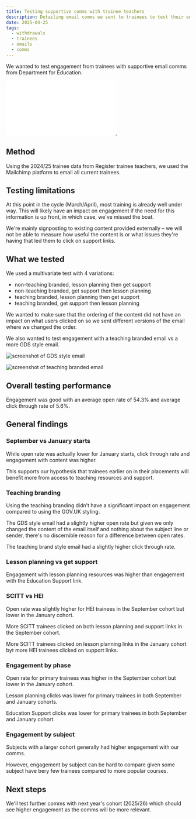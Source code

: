 ```yaml
---
title: Testing supportive comms with trainee teachers
description: Detailing email comms we sent to trainees to test their engagement with supportive content from Department for Education
date: 2025-04-25
tags:
  - withdrawals
  - trainees
  - emails
  - comms
---
```


We wanted to test engagement from trainees with supportive email comms from Department for Education.

![View full comms test results](Comms-testing-results.pdf).

## Method

Using the 2024/25 trainee data from Register trainee teachers, we used the Mailchimp platform to email all current trainees.

## Testing limitations

At this point in the cycle (March/April), most training is already well under way. This
will likely have an impact on engagement if the need for this information is up front,
in which case, we've missed the boat.​

We're mainly signposting to existing content provided externally – we will not be able
to measure how useful the content is or what issues they're having that led them to
click on support links.

## What we tested

We used a multivariate test with 4 variations:

- non-teaching branded, lesson planning then get support
- non-teaching branded, get support then lesson planning​
- teaching branded, lesson planning then get support​
- teaching branded, get support then lesson planning

We wanted to make sure that the ordering of the content did not have an impact on what users clicked on so we sent different versions of the email where we changed the order.

We also wanted to test engagement with a teaching branded email vs a more GDS style email.

![screenshot of GDS style email](GDS-style-email.png)

![screenshot of teaching branded email](teaching-branded-email.png)

## Overall testing performance

Engagement was good with an average open rate of 54.3% and average click through rate of 5.6%.

## General findings

### September vs January starts

While open rate was actually lower for January starts, click through rate and
engagement with content was higher.​

This supports our hypothesis that trainees earlier on in their placements will benefit
more from access to teaching resources and support.

### Teaching branding

Using the teaching branding didn’t have a significant impact on engagement compared to using the GOV.UK styling.​

The GDS style email had a slightly higher open rate but given we only changed the
content of the email itself and nothing about the subject line or sender, there's no
discernible reason for a difference between open rates.​

The teaching brand style email had a slightly higher click through rate.

### Lesson planning vs get support

Engagement with lesson planning resources was higher than engagement with the Education Support link.

### SCITT vs HEI

Open rate was slightly higher for HEI trainees in the September cohort but lower in the January cohort.

More SCITT trainees clicked on both lesson planning and support links in the September cohort.

More SCITT trainees clicked on lesson planning links in the January cohort byt more HEI trainees clicked on support links.

### Engagement by phase

Open rate for primary trainees was higher in the September cohort but lower in the January cohort.

Lesson planning clicks was lower for primary trainees in both September and January cohorts.

Education Support clicks was lower for primary trainees in both September and January cohort.

### Engagement by subject

Subjects with a larger cohort generally had higher engagement with our comms.

However, engagement by subject can be hard to compare given some subject have bery few trainees compared to more popular courses.

## Next steps

We'll test further comms with next year's cohort (2025/26) which should see higher engagement as the comms will be more relevant.

